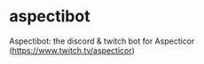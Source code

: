 # aspectibot
Aspectibot: the discord & twitch bot for Aspecticor (https://www.twitch.tv/aspecticor)
